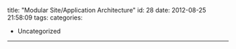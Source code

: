 title: "Modular Site/Application Architecture"
id: 28
date: 2012-08-25 21:58:09
tags: 
categories: 
- Uncategorized
---

